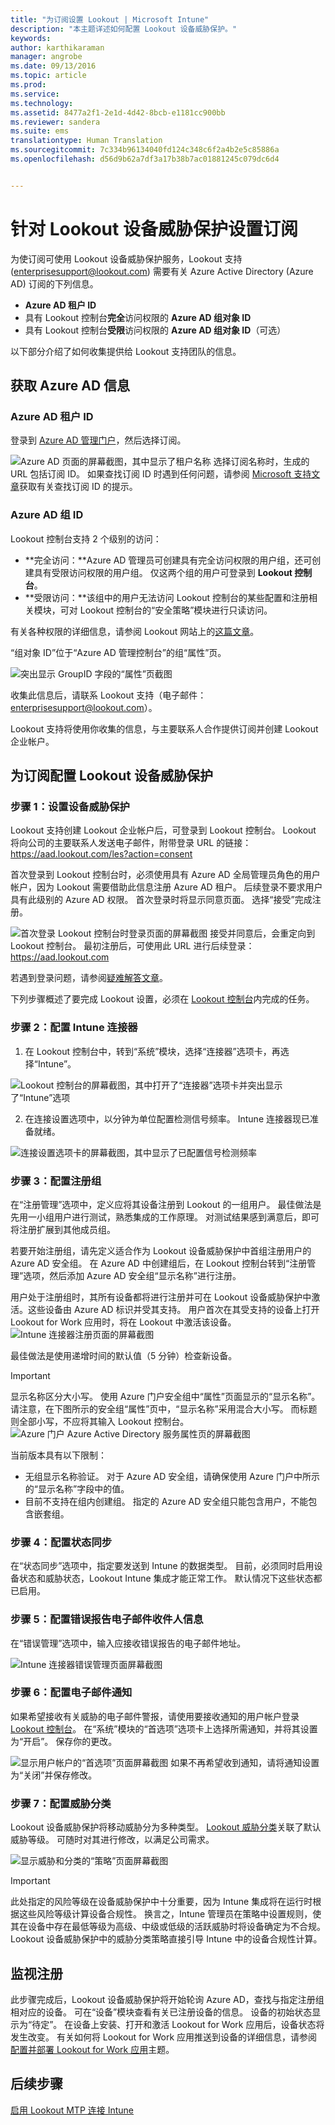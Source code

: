 ```yaml
---
title: "为订阅设置 Lookout | Microsoft Intune"
description: "本主题详述如何配置 Lookout 设备威胁保护。"
keywords: 
author: karthikaraman
manager: angrobe
ms.date: 09/13/2016
ms.topic: article
ms.prod: 
ms.service: 
ms.technology: 
ms.assetid: 8477a2f1-2e1d-4d42-8bcb-e1181cc900bb
ms.reviewer: sandera
ms.suite: ems
translationtype: Human Translation
ms.sourcegitcommit: 7c334b96134040fd124c348c6f2a4b2e5c85886a
ms.openlocfilehash: d56d9b62a7df3a17b38b7ac01881245c079dc6d4


---
```


# 针对 Lookout 设备威胁保护设置订阅
为使订阅可使用 Lookout 设备威胁保护服务，Lookout 支持 (enterprisesupport@lookout.com) 需要有关 Azure Active Directory (Azure AD) 订阅的下列信息。 

* **Azure AD 租户 ID**
* 具有 Lookout 控制台**完全**访问权限的 **Azure AD 组对象 ID**
* 具有 Lookout 控制台**受限**访问权限的 **Azure AD 组对象 ID**（可选）

以下部分介绍了如何收集提供给 Lookout 支持团队的信息。  

## 获取 Azure AD 信息
### Azure AD 租户 ID
登录到 [Azure AD 管理门户](https://manage.windowsazure.com)，然后选择订阅。 

![Azure AD 页面的屏幕截图，其中显示了租户名称](../media/mtp/aad_tenant_name.png) 选择订阅名称时，生成的 URL 包括订阅 ID。  如果查找订阅 ID 时遇到任何问题，请参阅 [Microsoft 支持文章](https://support.office.com/en-us/article/Find-your-Office-365-tenant-ID-6891b561-a52d-4ade-9f39-b492285e2c9b?ui=en-US&rs=en-US&ad=US)获取有关查找订阅 ID 的提示。   
### Azure AD 组 ID
Lookout 控制台支持 2 个级别的访问：  
* **完全访问：**Azure AD 管理员可创建具有完全访问权限的用户组，还可创建具有受限访问权限的用户组。  仅这两个组的用户可登录到 **Lookout 控制台**。
* **受限访问：**该组中的用户无法访问 Lookout 控制台的某些配置和注册相关模块，可对 Lookout 控制台的“安全策略”模块进行只读访问。  

有关各种权限的详细信息，请参阅 Lookout 网站上的[这篇文章](https://personal.support.lookout.com/hc/en-us/articles/114094105653)。

“组对象 ID”位于“Azure AD 管理控制台”的组“属性”页。

![突出显示 GroupID 字段的“属性”页截图](../media/mtp/aad_group_object_id.png)

收集此信息后，请联系 Lookout 支持（电子邮件：enterprisesupport@lookout.com）。

Lookout 支持将使用你收集的信息，与主要联系人合作提供订阅并创建 Lookout 企业帐户。


## 为订阅配置 Lookout 设备威胁保护
### 步骤 1：设置设备威胁保护
Lookout 支持创建 Lookout 企业帐户后，可登录到 Lookout 控制台。   Lookout 将向公司的主要联系人发送电子邮件，附带登录 URL 的链接：https://aad.lookout.com/les?action=consent

首次登录到 Lookout 控制台时，必须使用具有 Azure AD 全局管理员角色的用户帐户，因为 Lookout 需要借助此信息注册 Azure AD 租户。   后续登录不要求用户具有此级别的 Azure AD 权限。  首次登录时将显示同意页面。 选择“接受”完成注册。

![首次登录 Lookout 控制台时登录页面的屏幕截图](../media/mtp/lookout_mtp_initial_login.png) 接受并同意后，会重定向到 Lookout 控制台。 最初注册后，可使用此 URL 进行后续登录：https://aad.lookout.com

若遇到登录问题，请参阅[疑难解答文章](https://docs.microsoft.com/en-us/intune/troubleshoot/troubleshooting-lookout-integration)。

下列步骤概述了要完成 Lookout 设置，必须在 [Lookout 控制台](https://aad.lookout.com)内完成的任务。

### 步骤 2：配置 Intune 连接器

1.  在 Lookout 控制台中，转到“系统”模块，选择“连接器”选项卡，再选择“Intune”。

  ![Lookout 控制台的屏幕截图，其中打开了“连接器”选项卡并突出显示了“Intune”选项](../media/mtp/lookout_mtp_setup-intune-connector.png)

2.  在连接设置选项中，以分钟为单位配置检测信号频率。  Intune 连接器现已准备就绪。  

  ![连接设置选项卡的屏幕截图，其中显示了已配置信号检测频率](../media/mtp/lookout-mtp-connection-settings.png)

### 步骤 3：配置注册组
在“注册管理”选项中，定义应将其设备注册到 Lookout 的一组用户。 最佳做法是先用一小组用户进行测试，熟悉集成的工作原理。  对测试结果感到满意后，即可将注册扩展到其他成员组。

若要开始注册组，请先定义适合作为 Lookout 设备威胁保护中首组注册用户的 Azure AD 安全组。 在 Azure AD 中创建组后，在 Lookout 控制台转到“注册管理”选项，然后添加 Azure AD 安全组“显示名称”进行注册。

用户处于注册组时，其所有设备都将进行注册并可在 Lookout 设备威胁保护中激活。这些设备由 Azure AD 标识并受其支持。  用户首次在其受支持的设备上打开 Lookout for Work 应用时，将在 Lookout 中激活该设备。
![Intune 连接器注册页面的屏幕截图](../media/mtp/lookout-mtp-enrollment.png)

最佳做法是使用递增时间的默认值（5 分钟）检查新设备。

>[!IMPORTANT]
> 显示名称区分大小写。  使用 Azure 门户安全组中“属性”页面显示的“显示名称”。 请注意，在下图所示的安全组“属性”页中，“显示名称”采用混合大小写。  而标题则全部小写，不应将其输入 Lookout 控制台。
>![Azure 门户 Azure Active Directory 服务属性页的屏幕截图](../media/mtp/aad-group-display-name.png)

当前版本具有以下限制：  
* 无组显示名称验证。  对于 Azure AD 安全组，请确保使用 Azure 门户中所示的“显示名称”字段中的值。
* 目前不支持在组内创建组。  指定的 Azure AD 安全组只能包含用户，不能包含嵌套组。


### 步骤 4：配置状态同步
在“状态同步”选项中，指定要发送到 Intune 的数据类型。  目前，必须同时启用设备状态和威胁状态，Lookout Intune 集成才能正常工作。  默认情况下这些状态都已启用。
### 步骤 5：配置错误报告电子邮件收件人信息
在“错误管理”选项中，输入应接收错误报告的电子邮件地址。

![Intune 连接器错误管理页面屏幕截图](../media/mtp/lookout-mtp-connector-error-notifications.png)

### 步骤 6：配置电子邮件通知
如果希望接收有关威胁的电子邮件警报，请使用要接收通知的用户帐户登录 [Lookout 控制台](https://aad.lookout.com)。 在“系统”模块的“首选项”选项卡上选择所需通知，并将其设置为“开启”。 保存你的更改。

![显示用户帐户的“首选项”页面屏幕截图](../media/mtp/lookout-mtp-email-notifications.png) 如果不再希望收到通知，请将通知设置为“关闭”并保存修改。
### 步骤 7：配置威胁分类
Lookout 设备威胁保护将移动威胁分为多种类型。 [Lookout 威胁分类](http://personal.support.lookout.com/hc/en-us/articles/114094130693)关联了默认威胁等级。 可随时对其进行修改，以满足公司需求。

![显示威胁和分类的“策略”页面屏幕截图](../media/mtp/lookout-mtp-threat-classification.png)

>[!IMPORTANT]
> 此处指定的风险等级在设备威胁保护中十分重要，因为 Intune 集成将在运行时根据这些风险等级计算设备合规性。 换言之，Intune 管理员在策略中设置规则，使其在设备中存在最低等级为高级、中级或低级的活跃威胁时将设备确定为不合规。 Lookout 设备威胁保护中的威胁分类策略直接引导 Intune 中的设备合规性计算。

## 监视注册
此步骤完成后，Lookout 设备威胁保护将开始轮询 Azure AD，查找与指定注册组相对应的设备。  可在“设备”模块查看有关已注册设备的信息。  设备的初始状态显示为“待定”。  在设备上安装、打开和激活 Lookout for Work 应用后，设备状态将发生改变。  有关如何将 Lookout for Work 应用推送到设备的详细信息，请参阅[配置并部署 Lookout for Work 应用](configure-and-deploy-lookout-for-work-apps.md)主题。
## 后续步骤
[启用 Lookout MTP 连接 Intune](enable-lookout-mtp-connection-in-intune.md)



<!--HONumber=Sep16_HO4-->


